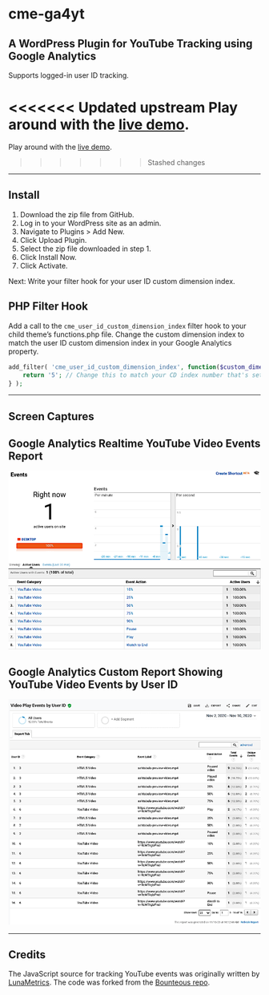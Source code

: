 # cme-ga4yt

## A WordPress Plugin for YouTube Tracking using Google Analytics

Supports logged-in user ID tracking.
 
<<<<<<< Updated upstream
 Play around with the [live demo](https://streetphotography.blog/youtube-video-tracking/).
=======
Play around with the [live demo](https://streetphotography.blog/youtube-video-tracking/).
>>>>>>> Stashed changes

---

## Install

1. Download the zip file from GitHub.
1. Log in to your WordPress site as an admin.
1. Navigate to Plugins > Add New.
1. Click Upload Plugin.
1. Select the zip file downloaded in step 1.
1. Click Install Now.
1. Click Activate.

Next: Write your filter hook for your user ID custom dimension index.

## PHP Filter Hook

Add a call to the `cme_user_id_custom_dimension_index` filter hook to your child theme’s functions.php file. Change the custom dimension index to match the user ID custom dimension index in your Google Analytics property.

```php
add_filter( 'cme_user_id_custom_dimension_index', function($custom_dimension_index) {
	return '5'; // Change this to match your CD index number that's set in GA.
} );

```

---

## Screen Captures

## Google Analytics Realtime YouTube Video Events Report
![Google Analytics Realtime YouTube Video Events Report](screengrabs/cme-ga4yt-ga-realtime.png)

## Google Analytics Custom Report Showing YouTube Video Events by User ID
![Google Analytics Custom Report Showing YouTube Video Events by User ID](screengrabs/cme-ga4yt-ga-custom-report.png)

---

## Credits

The JavaScript source for tracking YouTube events was originally written by [LunaMetrics](http://www.lunametrics.com/). The code was forked from the [Bounteous repo](https://github.com/Bounteous-Inc/youtube-google-analytics).
